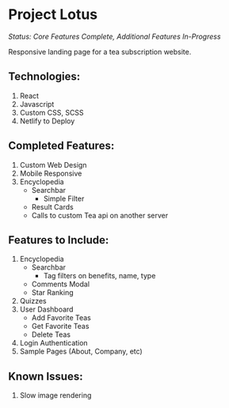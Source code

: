 # Project Lotus

*Status: Core Features Complete, Additional Features In-Progress*

Responsive landing page for a tea subscription website.

## Technologies: 
1. React
2. Javascript
3. Custom CSS, SCSS
4. Netlify to Deploy

## Completed Features:
1. Custom Web Design
2. Mobile Responsive
3. Encyclopedia
	- Searchbar
		- Simple Filter
	- Result Cards
	- Calls to custom Tea api on another server

## Features to Include:
1. Encyclopedia
	- Searchbar
		- Tag filters on benefits, name, type
	- Comments Modal
	- Star Ranking
2. Quizzes
3. User Dashboard
	- Add Favorite Teas
	- Get Favorite Teas
	- Delete Teas
4. Login Authentication
5. Sample Pages (About, Company, etc)

## Known Issues:
1. Slow image rendering
